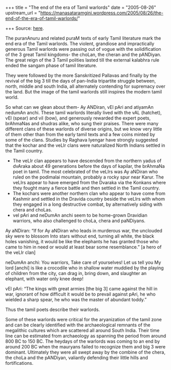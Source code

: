 +++
title = "The end of the era of Tamil warlords"
date = "2005-08-26"
upstream_url = "https://manasataramgini.wordpress.com/2005/08/26/the-end-of-the-era-of-tamil-warlords/"

+++
Source: [here](https://manasataramgini.wordpress.com/2005/08/26/the-end-of-the-era-of-tamil-warlords/).

The puranAnuru and related puraM texts of early Tamil literature mark the end era of the Tamil warlords. The violent, grandiose and impractically generous Tamil warlords were passing out of vogue with the solidification of the 3 great Tamil kingdoms- the choLan, the cheran and the pANDiyan. The great reign of the 3 Tamil polities lasted till the external kalabhra rule ended the sangam phase of tamil literature. 

They were followed by the more Sanskritized Pallavas and finally by the revival of the big 3 till the days of pan-India tripartite struggle between, north, middle and south India, all alternately contending for supremacy over the land. But the image of the tamil warlords still inspires the modern tamil world. 

So what can we glean about them- Ay ANDiran, vEl pAri and atiyamAn nedumAn anchi. These tamil warlords literally lived with the vAL (hatchet), vEl (spear) and vil (bow), and generously rewarded the expert poets, brAhmaNas and shudras alike, who sung their praises. There were many different clans of these warlords of diverse origins, but we know very little of them other than from the early tamil texts and a few coins minted by some of the clans. Studies by Raghava Iyengar have strongly suggested that the kochar and the veLIr clans were naturalized North Indians settled in the Tamil country. 

- The veLIr clan appears to have descended from the northern yadus of dvAraka about 49 generations before the days of kapilar, the brAhmaNa poet in tamil. The most celebrated of the veLIrs was Ay aNDiran who ruled on the podimalai mountain, probably a rocky spur near Karur. The veLIrs appear to have emerged from the Dvaraka via the Konkans where they fought many a fierce battle and then settled in the Tamil country. 
- The kochars were another northern clan who appear to have come from Kashmir and settled in the Dravida country beside the veLIrs with whom they engaged in a long destructive combat, by alternatively siding with chera and choLas. 
- vel pAri and neDumAn anchi seem to be home-grown Dravidian warriors, who also challenged to choLa, chera and paNDiyans.

Ay aNDiran: “If for Ay aNDiran who leads in murderous war, the unclouded sky were to blossom Into stars without end, turning all white, the black holes vanishing, it would be like the elephants he has granted those who came to him in need or would at least bear some resemblance.” \[a hero of the veLIr clan\]

neDumAn anchi: You warriors, Take care of yourselves! Let us tell you My lord \[anchi\] is like a crocodile who in shallow water muddied by the playing of children from the city, can drag in, bring down, and slaughter an elephant, with water only knee deep!

vEl pAri: “The kings with great armies \[the big 3\] came against the hill in war, ignorant of how difficult it would be to prevail against pAri, he who wielded a sharp spear, he who was the master of abundant toddy.”

Thus the tamil poets describe their warlords.

Some of these warlords were critical for the aryanization of the tamil zone and can be clearly identified with the archaeological remnants of the megalithic cultures which are scattered all around South India. Their time line can be estimated from archaeology as spanning the period from around 800 BC to 150 BC. The heydays of the warlords was coming to an end by around 200 BC when the mauryans failed to recognize them and big 3 were dominant. Ultimately they were all swept away by the combine of the chera, the choLa and the pANDiyan, valiantly defending their little hills and fortifications.

